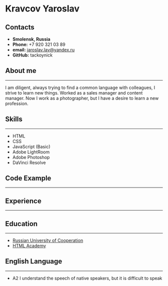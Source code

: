 # Kravcov Yaroslav

## Contacts
* **Smolensk, Russia**
* **Phone:** +7 920 321 03 89
* **email:** jaroslav.lav@yandex.ru
* **GitHub:** tackoynick

## About me
---

I am diligent, always trying to find a common language with colleagues, I strive to learn new things. Worked as a sales manager and content manager. Now I work as a photographer, but I have a desire to learn a new profession.

## Skills
---

* HTML
* CSS
* JavaScript (Basic)
* Adobe LightRoom 
* Adobe Photoshop
* DaVinci Resolve

## Code Example
---

## Experience
---

## Education
---
* [Russian University of Cooperation](https://smolensk.ruc.su)
* [HTML Academy](https://www.htmlacademy.ru/)

## English Language
---

* A2 I understand the speech of native speakers, but it is difficult to speak


